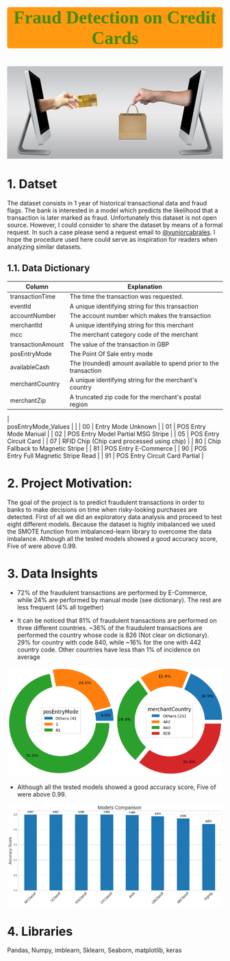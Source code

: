 <p style = "font-size : 42px; color : #458B00 ; font-family : 'Comic Sans MS'; text-align : center; background-color : #FF9912; border-radius: 5px 5px;"><strong>Fraud Detection on Credit Cards</strong></p>

![pie_plot](images/Ecommerce.jpg?raw=true)

# 1. Datset
The dataset consists in 1 year of historical transactional data and fraud flags. The bank is interested in a model which predicts the likelihood that a transaction is later marked as fraud. 
Unfortunately this dataset is not open source. However, I could consider to share the dataset by means of a formal request. In such a case please send a request email to [@yuniorcabrales](yuniorcabrales@gmail.com). I hope the procedure used here could serve as inspiration for readers when analyzing similar datasets.

## 1.1. Data Dictionary

| Column                                                                                                                                                                                                          | Explanation                                                                                                                            |
|-----------------------------------------------------------------------------------------------------------------------------------------------------------------------------------------------------------------|----------------------------------------------------------------------------------------------------------------------------------------|
| transactionTime                                                                                                                                                                                                     | The time the transaction was requested.                                                                              |
| eventId                                                                                                                                                                                                      | A unique identifying string for this transaction                                                                                   |
| accountNumber                                                        | The account number which makes the transaction                                                                               |
| merchantId                                                          | A unique identifying string for this merchant                                  |
| mcc                                                              | The merchant category code of the merchant                                                                              |
| transactionAmount                                                                                                                                                                                               | The value of the transaction in GBP                                                                     |
| posEntryMode                                                                                                                                                                                         | The Point Of Sale entry mode                                                                           |
| availableCash                                                                                                                                                                                  | The (rounded) amount available to spend prior to the transaction                                                                        |
| merchantCountry                                                                                                                                                                                     | A unique identifying string for the merchant's country                                                                                     |
| merchantZip                                                                                                                                                                                       | A truncated zip code for the merchant's postal region    |
|                                                      
posEntryMode_Values                                                                                    |                                                              |
| 00                                                                                                                                                                                              | Entry Mode Unknown                                                                       |
| 01                                                                                                                                                                                                 | POS Entry Mode Manual                                                                         |
| 02                                                                                                                                                                                                      | POS Entry Model Partial MSG Stripe                                                                 |
| 05                                                                                                                                                                                                    | POS Entry Circuit Card                                                                |
| 07                                                                                                                                                                                                         | RFID Chip (Chip card processed using chip)                                                                   |
| 80                                                                                                                                                                                                         | Chip Fallback to Magnetic Stripe                                                                        |
| 81                                                                                                                                                                                                         | POS Entry E-Commerce                                                                        |
| 90                                                                                                                                                                                                    | POS Entry Full Magnetic Stripe Read                                                                    |
| 91                          | POS Entry Circuit Card Partial                                                                |               


# 2. Project Motivation:

The goal of the project is to predict fraudulent transactions in order to banks to make decisions on time when risky-looking purchases are detected. First of all we did an exploratory data analysis and proceed to test eight different models. Because the dataset is highly imbalanced we used the SMOTE function from imbalanced-learn library to overcome the data imbalance. Although all the tested models showed a good accuracy score, Five of were above 0.99.

# 3. Data Insights
* 72% of the fraudulent transactions are performed by E-Commerce, while 24% are performed by manual mode (see dictionary). The rest are less frequent (4% all together)

* It can be noticed that 81% of fraudulent transactions are performed on three different countries. ~36% of the fraudulent transactions are performed the country whose code is 826 (Not clear on dictionary). 29% for country with code 840, while ~16% for the one with 442 country code. Other countries have less than 1% of incidence on average 

![pie_plot](images/img1.png?raw=true)

* Although all the tested models showed a good accuracy score, Five of were above 0.99.

![plot](images/img2.png?raw=true)

# 4. Libraries

Pandas, Numpy, imblearn, Sklearn, Seaborn, matplotlib, keras
